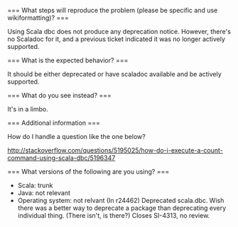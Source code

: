 === What steps will reproduce the problem (please be specific and use wikiformatting)? ===

Using Scala dbc does not produce any deprecation notice. However, there's no Scaladoc for it, and a previous ticket indicated it was no longer actively supported.

=== What is the expected behavior? ===

It should be either deprecated or have scaladoc available and be actively supported.

=== What do you see instead? ===

It's in a limbo.

=== Additional information ===

How do I handle a question like the one below?

http://stackoverflow.com/questions/5195025/how-do-i-execute-a-count-command-using-scala-dbc/5196347

=== What versions of the following are you using? ===
  - Scala: trunk
  - Java: not relevant
  - Operating system: not relvant
(In r24462) Deprecated scala.dbc.  Wish there was a better way to deprecate a
package than deprecating every individual thing.  (There isn't, is
there?) Closes SI-4313, no review.
